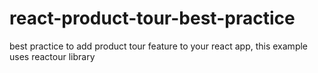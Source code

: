 # react-product-tour-best-practice
best practice to add product tour feature to your react app, this example uses reactour library
